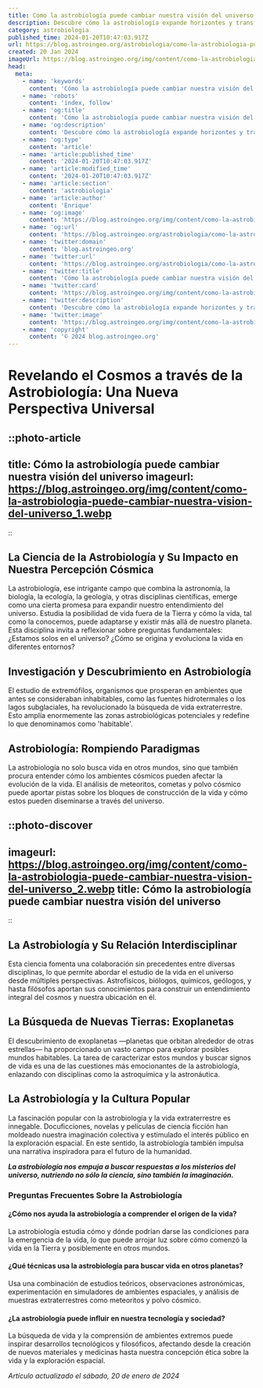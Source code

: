 ```yaml
---
title: Cómo la astrobiología puede cambiar nuestra visión del universo
description: Descubre cómo la astrobiología expande horizontes y transforma nuestro entendimiento del cosmos y la vida extraterrestre. Explora el universo con nosotros.
category: astrobiologia
published_time: 2024-01-20T10:47:03.917Z
url: https://blog.astroingeo.org/astrobiologia/como-la-astrobiologia-puede-cambiar-nuestra-vision-del-universo
created: 20 Jan 2024
imageUrl: https://blog.astroingeo.org/img/content/como-la-astrobiologia-puede-cambiar-nuestra-vision-del-universo_1.webp
head:
  meta:
    - name: 'keywords'
      content: 'Cómo la astrobiología puede cambiar nuestra visión del universo'
    - name: 'robots'
      content: 'index, follow'
    - name: 'og:title'
      content: 'Cómo la astrobiología puede cambiar nuestra visión del universo'
    - name: 'og:description'
      content: 'Descubre cómo la astrobiología expande horizontes y transforma nuestro entendimiento del cosmos y la vida extraterrestre. Explora el universo con nosotros.'
    - name: 'og:type'
      content: 'article'
    - name: 'article:published_time'
      content: '2024-01-20T10:47:03.917Z'
    - name: 'article:modified_time'
      content: '2024-01-20T10:47:03.917Z'
    - name: 'article:section'
      content: 'astrobiologia'
    - name: 'article:author'
      content: 'Enrique'
    - name: 'og:image'
      content: 'https://blog.astroingeo.org/img/content/como-la-astrobiologia-puede-cambiar-nuestra-vision-del-universo_1.webp'
    - name: 'og:url'
      content: 'https://blog.astroingeo.org/astrobiologia/como-la-astrobiologia-puede-cambiar-nuestra-vision-del-universo'
    - name: 'twitter:domain'
      content: 'blog.astroingeo.org'
    - name: 'twitter:url'
      content: 'https://blog.astroingeo.org/astrobiologia/como-la-astrobiologia-puede-cambiar-nuestra-vision-del-universo'
    - name: 'twitter:title'
      content: 'Cómo la astrobiología puede cambiar nuestra visión del universo'
    - name: 'twitter:card'
      content: 'https://blog.astroingeo.org/img/content/como-la-astrobiologia-puede-cambiar-nuestra-vision-del-universo_1.webp'
    - name: 'twitter:description'
      content: 'Descubre cómo la astrobiología expande horizontes y transforma nuestro entendimiento del cosmos y la vida extraterrestre. Explora el universo con nosotros.'
    - name: 'twitter:image'
      content: 'https://blog.astroingeo.org/img/content/como-la-astrobiologia-puede-cambiar-nuestra-vision-del-universo_1.webp'
    - name: 'copyright'
      content: '© 2024 blog.astroingeo.org'
---
```

# Revelando el Cosmos a través de la Astrobiología: Una Nueva Perspectiva Universal


::photo-article
---
title: Cómo la astrobiología puede cambiar nuestra visión del universo
imageurl: https://blog.astroingeo.org/img/content/como-la-astrobiologia-puede-cambiar-nuestra-vision-del-universo_1.webp
---
::


## La Ciencia de la Astrobiología y Su Impacto en Nuestra Percepción Cósmica

La astrobiología, ese intrigante campo que combina la astronomía, la biología, la ecología, la geología, y otras disciplinas científicas, emerge como una cierta promesa para expandir nuestro entendimiento del universo. Estudia la posibilidad de vida fuera de la Tierra y cómo la vida, tal como la conocemos, puede adaptarse y existir más allá de nuestro planeta. Esta disciplina invita a reflexionar sobre preguntas fundamentales: ¿Estamos solos en el universo? ¿Cómo se origina y evoluciona la vida en diferentes entornos?

## Investigación y Descubrimiento en Astrobiología

El estudio de extremófilos, organismos que prosperan en ambientes que antes se consideraban inhabitables, como las fuentes hidrotermales o los lagos subglaciales, ha revolucionado la búsqueda de vida extraterrestre. Esto amplía enormemente las zonas astrobiológicas potenciales y redefine lo que denominamos como 'habitable'.

## Astrobiología: Rompiendo Paradigmas

La astrobiología no solo busca vida en otros mundos, sino que también procura entender cómo los ambientes cósmicos pueden afectar la evolución de la vida. El análisis de meteoritos, cometas y polvo cósmico puede aportar pistas sobre los bloques de construcción de la vida y cómo estos pueden diseminarse a través del universo.


::photo-discover
---
imageurl: https://blog.astroingeo.org/img/content/como-la-astrobiologia-puede-cambiar-nuestra-vision-del-universo_2.webp
title: Cómo la astrobiología puede cambiar nuestra visión del universo
---
::


## La Astrobiología y Su Relación Interdisciplinar

Esta ciencia fomenta una colaboración sin precedentes entre diversas disciplinas, lo que permite abordar el estudio de la vida en el universo desde múltiples perspectivas. Astrofísicos, biólogos, químicos, geólogos, y hasta filósofos aportan sus conocimientos para construir un entendimiento integral del cosmos y nuestra ubicación en él.

## La Búsqueda de Nuevas Tierras: Exoplanetas

El descubrimiento de exoplanetas —planetas que orbitan alrededor de otras estrellas— ha proporcionado un vasto campo para explorar posibles mundos habitables. La tarea de caracterizar estos mundos y buscar signos de vida es una de las cuestiones más emocionantes de la astrobiología, enlazando con disciplinas como la astroquímica y la astronáutica.

## La Astrobiología y la Cultura Popular

La fascinación popular con la astrobiología y la vida extraterrestre es innegable. Docuficciones, novelas y películas de ciencia ficción han moldeado nuestra imaginación colectiva y estimulado el interés público en la exploración espacial. En este sentido, la astrobiología también impulsa una narrativa inspiradora para el futuro de la humanidad.

**_La astrobiología nos empuja a buscar respuestas a los misterios del universo, nutriendo no sólo la ciencia, sino también la imaginación._**

### Preguntas Frecuentes Sobre la Astrobiología

#### ¿Cómo nos ayuda la astrobiología a comprender el origen de la vida?
La astrobiología estudia cómo y dónde podrían darse las condiciones para la emergencia de la vida, lo que puede arrojar luz sobre cómo comenzó la vida en la Tierra y posiblemente en otros mundos.

#### ¿Qué técnicas usa la astrobiología para buscar vida en otros planetas?
Usa una combinación de estudios teóricos, observaciones astronómicas, experimentación en simuladores de ambientes espaciales, y análisis de muestras extraterrestres como meteoritos y polvo cósmico.

#### ¿La astrobiología puede influir en nuestra tecnología y sociedad?
La búsqueda de vida y la comprensión de ambientes extremos puede inspirar desarrollos tecnológicos y filosóficos, afectando desde la creación de nuevos materiales y medicinas hasta nuestra concepción ética sobre la vida y la exploración espacial.

_Artículo actualizado el sábado, 20 de enero de 2024_